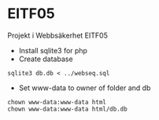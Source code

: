 # EITF05
Projekt i Webbsäkerhet EITF05

* Install sqlite3 for php
* Create database
```
sqlite3 db.db < ../webseq.sql
```
* Set www-data to owner of folder and db
```
chown www-data:www-data html
chown www-data:www-data html/db.db
```
